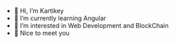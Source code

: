 - 👋 Hi, I’m Kartikey
- 🌱 I’m currently learning Angular
- 👀 I’m interested in Web Development and BlockChain
- 🫡 Nice to meet you 


  

